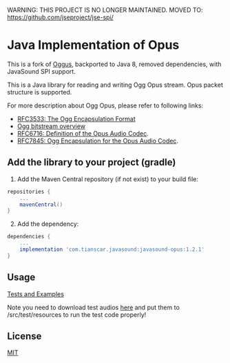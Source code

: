 WARNING: THIS PROJECT IS NO LONGER MAINTAINED. MOVED TO: https://github.com/jseproject/jse-spi/
# Java Implementation of Opus
This is a fork of [Oggus](https://github.com/leonfancy/oggus), backported to Java 8, removed dependencies, with JavaSound SPI support.

This is a Java library for reading and writing Ogg Opus stream. Opus packet structure is supported.

For more description about Ogg Opus, please refer to following links:
- [RFC3533: The Ogg Encapsulation Format](https://tools.ietf.org/html/rfc3533)
- [Ogg bitstream overview](https://xiph.org/ogg/doc/oggstream.html)
- [RFC6716: Definition of the Opus Audio Codec](https://tools.ietf.org/html/rfc6716#section-3.1).
- [RFC7845: Ogg Encapsulation for the Opus Audio Codec](https://tools.ietf.org/html/rfc7845).

## Add the library to your project (gradle)
1. Add the Maven Central repository (if not exist) to your build file:
```groovy
repositories {
    ...
    mavenCentral()
}
```

2. Add the dependency:
```groovy
dependencies {
    ...
    implementation 'com.tianscar.javasound:javasound-opus:1.2.1'
}
```

## Usage
[Tests and Examples](/src/test/java/org/chenliang/oggus/test)

Note you need to download test audios [here](https://github.com/Tianscar/fbodemo1) and put them to /src/test/resources to run the test code properly!

## License
[MIT](/LICENSE)
